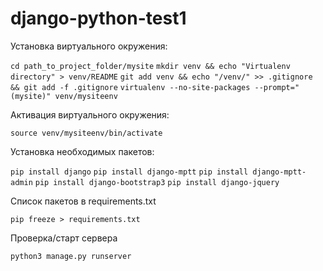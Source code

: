 # django-python-test1

Установка виртуального окружения:

`cd path_to_project_folder/mysite`
`mkdir venv && echo "Virtualenv directory" > venv/README`
`git add venv && echo "/venv/" >> .gitignore && git add -f .gitignore`
`virtualenv --no-site-packages --prompt="(mysite)" venv/mysiteenv`

Активация виртуального окружения:

`source venv/mysiteenv/bin/activate`

Установка необходимых пакетов:

`pip install django`
`pip install django-mptt`
`pip install django-mptt-admin`
`pip install django-bootstrap3`
`pip install django-jquery`

Список пакетов в requirements.txt

`pip freeze > requirements.txt`

Проверка/старт сервера

`python3 manage.py runserver`
